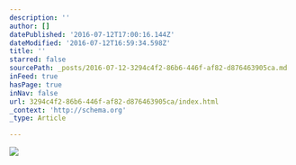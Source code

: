```yaml
---
description: ''
author: []
datePublished: '2016-07-12T17:00:16.144Z'
dateModified: '2016-07-12T16:59:34.598Z'
title: ''
starred: false
sourcePath: _posts/2016-07-12-3294c4f2-86b6-446f-af82-d876463905ca.md
inFeed: true
hasPage: true
inNav: false
url: 3294c4f2-86b6-446f-af82-d876463905ca/index.html
_context: 'http://schema.org'
_type: Article

---
```

![](https://the-grid-user-content.s3-us-west-2.amazonaws.com/98d5570a-79b3-46be-badd-0712cd50b6ac.jpg)